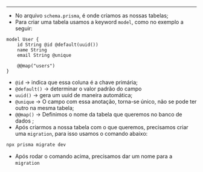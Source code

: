 ___
- No arquivo `schema.prisma`, é onde criamos as nossas tabelas;
- Para criar uma tabela usamos a keyword `model`, como no exemplo a seguir:
```prisma
model User {
	id String @id @default(uuid())
	name String
	email String @unique

	@@map("users")
}
```
- `@id` -> indica que essa coluna é a chave primária;
- `@default()` -> determinar o valor padrão do campo
- `uuid()` -> gera um uuid de maneira automática;
- `@unique` -> O campo com essa anotação, torna-se único, não se pode ter outro na mesma tabela;
- `@@map()` -> Definimos o nome da tabela que queremos no banco de dados ;
- Após criarmos a nossa tabela com o que queremos, precisamos criar uma `migration`, para isso usamos o comando abaixo:
```zsh
npx prisma migrate dev
```
- Após rodar o comando acima, precisamos dar um nome para a `migration`